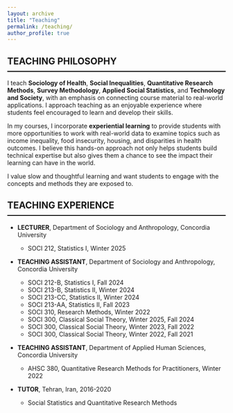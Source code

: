 ```yaml
---
layout: archive
title: "Teaching"
permalink: /teaching/
author_profile: true
---
```

<style>
  h2 {
    border-bottom: 2px solid black;
    font-weight: bold;
    padding-bottom: 10px; /* Space between text and the line */
  }
</style>

## TEACHING PHILOSOPHY

I teach **Sociology of Health**, **Social Inequalities**, **Quantitative Research Methods**, **Survey Methodology**, **Applied Social Statistics**, and **Technology and Society**, with an emphasis on connecting course material to real-world applications. I approach teaching as an enjoyable experience where students feel encouraged to learn and develop their skills.

In my courses, I incorporate **experiential learning** to provide students with more opportunities to work with real-world data to examine topics such as income inequality, food insecurity, housing, and disparities in health outcomes. I believe this hands-on approach not only helps students build technical expertise but also gives them a chance to see the impact their learning can have in the world.

I value slow and thoughtful learning and want students to engage with the concepts and methods they are exposed to.

## TEACHING EXPERIENCE

- **LECTURER**, Department of Sociology and Anthropology, Concordia University  
  - SOCI 212, Statistics I, Winter 2025

- **TEACHING ASSISTANT**, Department of Sociology and Anthropology, Concordia University  
  - SOCI 212-B, Statistics I, Fall 2024
  - SOCI 213-B, Statistics II, Winter 2024
  - SOCI 213-CC, Statistics II, Winter 2024
  - SOCI 213-AA, Statistics II, Fall 2023
  - SOCI 310, Research Methods, Winter 2022
  - SOCI 300, Classical Social Theory, Winter 2025, Fall 2024
  - SOCI 300, Classical Social Theory, Winter 2023, Fall 2022
  - SOCI 300, Classical Social Theory, Winter 2022, Fall 2021

- **TEACHING ASSISTANT**, Department of Applied Human Sciences, Concordia University  
  - AHSC 380, Quantitative Research Methods for Practitioners, Winter 2022

- **TUTOR**, Tehran, Iran, 2016-2020  
  - Social Statistics and Quantitative Research Methods

